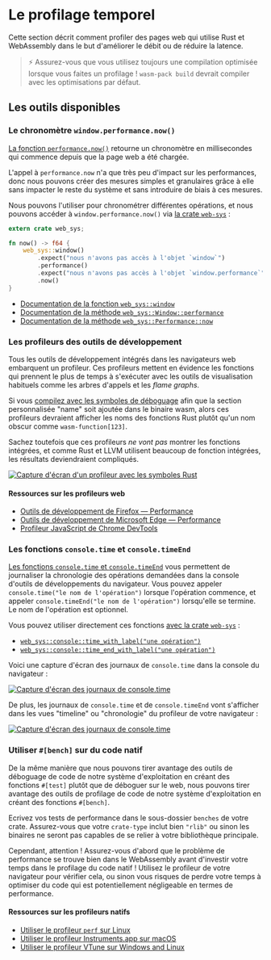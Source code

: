<!--
# Time Profiling
-->

# Le profilage temporel

<!--
This section describes how to profile Web pages using Rust and WebAssembly where
the goal is improving throughput or latency.
-->

Cette section décrit comment profiler des pages web qui utilise Rust et
WebAssembly dans le but d'améliorer le débit ou de réduire la latence.

<!--
> ⚡ Always make sure you are using an optimized build when profiling! `wasm-pack
> build` will build with optimizations by default.
-->

> ⚡ Assurez-vous que vous utilisez toujours une compilation optimisée lorsque
> vous faites un profilage ! `wasm-pack build` devrait compiler avec les
> optimisations par défaut.

<!--
## Available Tools
-->

## Les outils disponibles

<!--
### The `window.performance.now()` Timer
-->

### Le chronomètre `window.performance.now()`

<!--
[The `performance.now()` function][perf-now] returns a monotonic timestamp
measured in milliseconds since the Web page was loaded.
-->

[La fonction `performance.now()`][perf-now] retourne un chronomètre en
millisecondes qui commence depuis que la page web a été chargée.

<!--
Calling `performance.now` has little overhead, so we can create simple, granular
measurements from it without distorting the performance of the rest of the
system and inflicting bias upon our measurements.
-->

L'appel à `performance.now` n'a que très peu d'impact sur les performances, donc
nous pouvons créer des mesures simples et granulaires grâce à elle sans impacter
le reste du système et sans introduire de biais à ces mesures.

<!--
We can use it to time various operations, and we can access
`window.performance.now()` via [the `web-sys` crate][web-sys]:
-->

Nous pouvons l'utiliser pour chronométrer différentes opérations, et nous
pouvons accéder à `window.performance.now()` via [la crate `web-sys`][web-sys] :

<!--
```rust
extern crate web_sys;

fn now() -> f64 {
    web_sys::window()
        .expect("should have a Window")
        .performance()
        .expect("should have a Performance")
        .now()
}
```
-->

```rust
extern crate web_sys;

fn now() -> f64 {
    web_sys::window()
        .expect("nous n'avons pas accès à l'objet `window`")
        .performance()
        .expect("nous n'avons pas accès à l'objet `window.performance`")
        .now()
}
```

<!-- markdownlint-disable -->
<!--
* [The `web_sys::window` function](https://rustwasm.github.io/wasm-bindgen/api/web_sys/fn.window.html)
* [The `web_sys::Window::performance` method](https://rustwasm.github.io/wasm-bindgen/api/web_sys/struct.Window.html#method.performance)
* [The `web_sys::Performance::now` method](https://rustwasm.github.io/wasm-bindgen/api/web_sys/struct.Performance.html#method.now)
-->
<!-- markdownlint-restore -->

* [Documentation de la fonction `web_sys::window`][doc:web_sys::window]
* [Documentation de la méthode
  `web_sys::Window::performance`][doc:web_sys::Window::performance]
* [Documentation de la méthode
  `web_sys::Performance::now`][doc:web_sys::Performance::now]

<!--
[perf-now]: https://developer.mozilla.org/en-US/docs/Web/API/Performance/now
-->

[perf-now]: https://developer.mozilla.org/fr/docs/Web/API/Performance/now
[doc:web_sys::window]:
https://rustwasm.github.io/wasm-bindgen/api/web_sys/fn.window.html
[doc:web_sys::Window::performance]:
https://rustwasm.github.io/wasm-bindgen/api/web_sys/struct.Window.html#method.performance
[doc:web_sys::Performance::now]:
https://rustwasm.github.io/wasm-bindgen/api/web_sys/struct.Performance.html#method.now

<!--
### Developer Tools Profilers
-->

### Les profileurs des outils de développement

<!--
All Web browsers' built-in developer tools include a profiler. These profilers
display which functions are taking the most time with the usual kinds of
visualizations like call trees and flame graphs.
-->

Tous les outils de développement intégrés dans les navigateurs web embarquent un
profileur. Ces profileurs mettent en évidence les fonctions qui prennent le plus
de temps à s'exécuter avec les outils de visualisation habituels comme les
arbres d'appels et les *flame graphs*.

<!--
If you [build with debug symbols][symbols] so that the "name" custom section is
included in the wasm binary, then these profilers should display the Rust
function names instead of something opaque like `wasm-function[123]`.
-->

Si vous [compilez avec les symboles de déboguage][symbols] afin que la section
personnalisée "name" soit ajoutée dans le binaire wasm, alors ces profileurs
devraient afficher les noms des fonctions Rust plutôt qu'un nom obscur comme
`wasm-function[123]`.

<!--
Note that these profilers *won't* show inlined functions, and since Rust and
LLVM rely on inlining so heavily, the results might still end up a bit
perplexing.
-->

Sachez toutefois que ces profileurs *ne vont pas* montrer les fonctions
intégrées, et comme Rust et LLVM utilisent beaucoup de fonction intégrées, les
résultats deviendraient compliqués.

<!--
[symbols]: ./debugging.html#building-with-debug-symbols
-->

[symbols]: ./debugging.html

<!-- markdownlint-disable -->
<!--
[![Screenshot of profiler with Rust symbols](../images/game-of-life/profiler-with-rust-names.png)](../images/game-of-life/profiler-with-rust-names.png)
-->
<!-- markdownlint-enable -->

[![Capture d'écran d'un profileur avec les symboles
Rust](images/game-of-life/profiler-with-rust-names.png)](images/game-of-life/profiler-with-rust-names.png)

<!--
#### Resources
-->

#### Ressources sur les profileurs web

<!-- markdownlint-disable -->
<!--
* [Firefox Developer Tools — Performance](https://developer.mozilla.org/en-US/docs/Tools/Performance)
* [Microsoft Edge Developer Tools — Performance](https://docs.microsoft.com/en-us/microsoft-edge/devtools-guide/performance)
* [Chrome DevTools JavaScript Profiler](https://developers.google.com/web/tools/chrome-devtools/rendering-tools/js-execution)
-->
<!-- markdownlint-enable -->

* [Outils de développement de Firefox — Performance][doc:firefox:performance]
* [Outils de développement de Microsoft Edge — Performance][doc:msedge:performance]
* [Profileur JavaScript de Chrome DevTools][doc:chrome:profiler]

[doc:firefox:performance]:
https://developer.mozilla.org/fr/docs/Outils/Performance
[doc:msedge:performance]:
https://docs.microsoft.com/fr-fr/microsoft-edge/devtools-guide/performance
[doc:chrome:profiler]:
https://developers.google.com/web/tools/chrome-devtools/rendering-tools/js-execution

<!--
### The `console.time` and `console.timeEnd` Functions
-->

### Les fonctions `console.time` et `console.timeEnd`

<!--
[The `console.time` and `console.timeEnd` functions][console-time] allow you to
log the timing of named operations to the browser's developer tools console. You
call `console.time("some operation")` when the operation begins, and call
`console.timeEnd("some operation")` when it finishes. The string label naming
the operation is optional.
-->

[Les fonctions `console.time` et `console.timeEnd`][console-time] vous
permettent de journaliser la chronologie des opérations demandées dans la
console d'outils de développements du navigateur. Vous pouvez appeler
`console.time("le nom de l'opération")` lorsque l'opération commence, et appeler
`console.timeEnd("le nom de l'opération")` lorsqu'elle se termine. Le nom de
l'opération est optionnel.

<!--
You can use these functions directly via [the `web-sys` crate][web-sys]:
-->

Vous pouvez utiliser directement ces fonctions [avec la crate
`web-sys`][web-sys] :

<!-- markdownlint-disable -->
<!--
* [`web_sys::console::time_with_label("some
  operation")`](https://rustwasm.github.io/wasm-bindgen/api/web_sys/console/fn.time_with_label.html)
* [`web_sys::console::time_end_with_label("some
  operation")`](https://rustwasm.github.io/wasm-bindgen/api/web_sys/console/fn.time_end_with_label.html)
-->
<!-- markdownlint-enable -->

* [`web_sys::console::time_with_label("une opération")`][time_with_label]
* [`web_sys::console::time_end_with_label("une opération")`][time_end_with_label]

[time_with_label]:
https://rustwasm.github.io/wasm-bindgen/api/web_sys/console/fn.time_with_label.html
[time_end_with_label]:
https://rustwasm.github.io/wasm-bindgen/api/web_sys/console/fn.time_end_with_label.html

<!--
Here is a screenshot of `console.time` logs in the browser's console:
-->

Voici une capture d'écran des journaux de `console.time` dans la console du
navigateur :

<!-- markdownlint-disable -->
<!--
[![Screenshot of console.time logs](../images/game-of-life/console-time.png)](../images/game-of-life/console-time.png)
-->
<!-- markdownlint-enable -->

[![Capture d'écran des journaux de
console.time](images/game-of-life/console-time.png)](images/game-of-life/console-time.png)

<!--
Additionally, `console.time` and `console.timeEnd` logs will show up in your
browser's profiler's "timeline" or "waterfall" view:
-->

De plus, les journaux de `console.time` et de `console.timeEnd` vont s'afficher
dans les vues "timeline" ou "chronologie" du profileur de votre navigateur :

<!-- markdownlint-disable -->
<!--
[![Screenshot of console.time logs](../images/game-of-life/console-time-in-profiler.png)](../images/game-of-life/console-time-in-profiler.png)
-->
<!-- markdownlint-enable -->

[![Capture d'écran des journaux de
console.time](images/game-of-life/console-time-in-profiler.png)](images/game-of-life/console-time-in-profiler.png)

<!--
[console-time]: https://developer.mozilla.org/en-US/docs/Web/API/Console/time
-->

[console-time]: https://developer.mozilla.org/fr/docs/Web/API/Console/time

<!--
### Using `#[bench]` with Native Code
-->

### Utiliser `#[bench]` sur du code natif

<!--
The same way we can often leverage our operating system's native code debugging
tools by writing `#[test]`s rather than debugging on the Web, we can leverage
our operating system's native code profiling tools by writing `#[bench]`
functions.
-->

De la même manière que nous pouvons tirer avantage des outils de déboguage de
code de notre système d'exploitation en créant des fonctions `#[test]` plutôt
que de déboguer sur le web, nous pouvons tirer avantage des outils de profilage
de code de notre système d'exploitation en créant des fonctions `#[bench]`.

<!--
Write your benchmarks in the `benches` subdirectory of your crate. Make sure
that your `crate-type` includes `"rlib"` or else the bench binaries won't be
able to link your main lib.
-->

Ecrivez vos tests de performance dans le sous-dossier `benches` de votre crate.
Assurez-vous que votre `crate-type` inclut bien `"rlib"` ou sinon les binaires
ne seront pas capables de se relier à votre bibliothèque principale.

<!--
However! Make sure that you know the bottleneck is in the WebAssembly before
investing much energy in native code profiling! Use your browser's profiler to
confirm this, or else you risk wasting your time optimizing code that isn't hot.
-->

Cependant, attention ! Assurez-vous d'abord que le problème de performance se
trouve bien dans le WebAssembly avant d'investir votre temps dans le profilage
du code natif ! Utilisez le profileur de votre navigateur pour vérifier cela,
ou sinon vous risques de perdre votre temps à optimiser du code qui est
potentiellement négligeable en termes de performance.

<!--
#### Resources
-->

#### Ressources sur les profileurs natifs

<!-- markdownlint-disable -->
<!--
* [Using the `perf` profiler on Linux](http://www.brendangregg.com/perf.html)
* [Using the Instruments.app profiler on macOS](https://help.apple.com/instruments/mac/current/)
* [The VTune profiler supports Windows and Linux](https://software.intel.com/en-us/vtune)
-->
<!-- markdownlint-enable -->

* [Utiliser le profileur `perf` sur Linux][perf]
* [Utiliser le profileur Instruments.app sur macOS][Instruments.app]
* [Utiliser le profileur VTune sur Windows and Linux][VTune]

<!--
[web-sys]: https://rustwasm.github.io/wasm-bindgen/web-sys/index.html
-->

[web-sys]: https://rustwasm.github.io/wasm-bindgen/web-sys/index.html
[perf]: http://www.brendangregg.com/perf.html
[Instruments.app]: https://help.apple.com/instruments/mac/current/
[VTune]: https://software.intel.com/en-us/vtune
